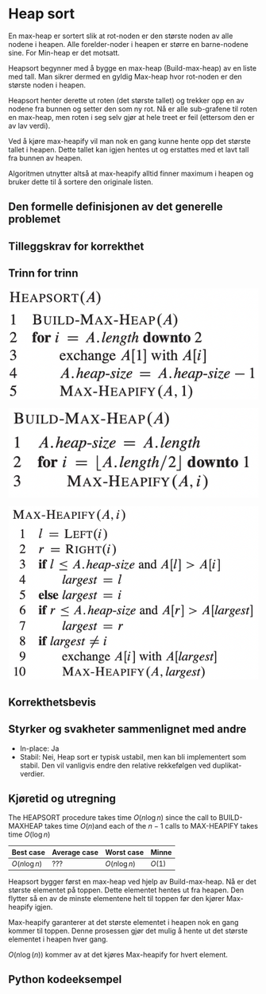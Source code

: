 # Heap sort
<!-- [E2] Forstå Heapsort -->

<!--
1. Kjenne den formelle definisjonen av det generelle problemet den løser
2. Kjenne til eventuelle tilleggskrav den stiller for å være korrekt
3. Vite hvordan den oppfører seg; kunne utføre algoritmen, trinn for trinn!
4. Forstå korrekthetsbeviset; hvordan og hvorfor virker algoritmen egentlig?
5. Kjenne til eventuelle styrker eller svakheter, sammenlignet med andre
6. Kjenne kjøretidene under ulike omstendigheter, og forstå utregningen
-->

En max-heap er sortert slik at rot-noden er den største noden av alle nodene i heapen. Alle forelder-noder i heapen er større en barne-nodene sine. For Min-heap er det motsatt.

Heapsort begynner med å bygge en max-heap (Build-max-heap) av en liste med tall. Man sikrer dermed en gyldig Max-heap hvor rot-noden er den største noden i heapen.

Heapsort henter derette ut roten (det største tallet) og trekker opp en av nodene fra bunnen og setter den som ny rot. Nå er alle sub-grafene til roten en max-heap, men roten i seg selv gjør at hele treet er feil (ettersom den er av lav verdi).

Ved å kjøre max-heapify vil man nok en gang kunne hente opp det største tallet i heapen. Dette tallet kan igjen hentes ut og erstattes med et lavt tall fra bunnen av heapen.

Algoritmen utnytter altså at max-heapify alltid finner maximum i heapen og bruker dette til å sortere den originale listen.

## Den formelle definisjonen av det generelle problemet
<!-- Et problem er relasjonen mellom input og output -->

## Tilleggskrav for korrekthet
<!-- Korrekhet: algoritmer virker, gir det svaret den skal -->
<!-- Eks: Binary search må ha en sortert liste -->

## Trinn for trinn
<!-- Pseudokode med forklaring -->

![Heapsort](/Figurer/heapsort.png)

![build-max-heap](/Figurer/Build-max-heap.png)

![max-heapify](/Figurer/max-heapify.png)

## Korrekthetsbevis
<!-- TBA -->

## Styrker og svakheter sammenlignet med andre

- In-place: Ja
- Stabil: Nei, Heap sort er typisk ustabil, men kan bli implementert som stabil. Den vil vanligvis endre den relative rekkefølgen ved duplikat-verdier.

## Kjøretid og utregning
<!-- Under ulike omstendigheter -->

The HEAPSORT procedure takes time $O(n \log n)$ since the call to BUILD-MAXHEAP takes time $O(n)$and each of the $n-1$ calls to MAX-HEAPIFY takes
time $O(\log n)$

Best case | Average case | Worst case | Minne
---------|----------|---------|--------
 $O(n \log n)$ | ??? | $O(n \log n)$ | $O(1)$
<!-- En heap bruker logaritmisk tid for å ta ut det største eller minste elementet i heapen (?) -->

Heapsort bygger først en max-heap ved hjelp av Build-max-heap. Nå er det største elementet på toppen. Dette elementet hentes ut fra heapen. Den flytter så en av de minste elementene helt til toppen før den kjører Max-heapify igjen.

Max-heapify garanterer at det største elementet i heapen nok en gang kommer til toppen. Denne prosessen gjør det mulig å hente ut det største elementet i heapen hver gang.

$O(n \log (n))$ kommer av at det kjøres Max-heapify for hvert element.

## Python kodeeksempel
